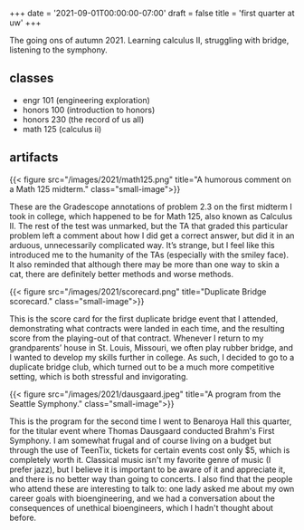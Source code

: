 +++
date = '2021-09-01T00:00:00-07:00'
draft = false
title = 'first quarter at uw'
+++

The going ons of autumn 2021. Learning calculus II, struggling with bridge,
listening to the symphony.

<!--more-->

## classes

- engr 101 (engineering exploration)
- honors 100 (introduction to honors)
- honors 230 (the record of us all)
- math 125 (calculus ii)

## artifacts

{{< figure src="/images/2021/math125.png"
    title="A humorous comment on a Math 125 midterm." class="small-image">}}

These are the Gradescope annotations of problem 2.3 on the first midterm I took
in college, which happened to be for Math 125, also known as Calculus II. The
rest of the test was unmarked, but the TA that graded this particular problem
left a comment about how I did get a correct answer, but did it in an arduous,
unnecessarily complicated way. It’s strange, but I feel like this introduced me
to the humanity of the TAs (especially with the smiley face). It also reminded
that although there may be more than one way to skin a cat, there are definitely
better methods and worse methods.

{{< figure src="/images/2021/scorecard.png"
    title="Duplicate Bridge scorecard." class="small-image">}}

This is the score card for the first duplicate bridge event that I attended,
demonstrating what contracts were landed in each time, and the resulting score
from the playing-out of that contract. Whenever I return to my grandparents’
house in St. Louis, Missouri, we often play rubber bridge, and I wanted to
develop my skills further in college. As such, I decided to go to a duplicate
bridge club, which turned out to be a much more competitive setting, which is
both stressful and invigorating.

{{< figure src="/images/2021/dausgaard.jpeg"
    title="A program from the Seattle Symphony." class="small-image">}}

This is the program for the second time I went to Benaroya Hall this quarter,
for the titular event where Thomas Dausgaard conducted Brahm's First Symphony. I
am somewhat frugal and of course living on a budget but through the use of
TeenTix, tickets for certain events cost only $5, which is completely worth it.
Classical music isn't my favorite genre of music (I prefer jazz), but I believe
it is important to be aware of it and appreciate it, and there is no better way
than going to concerts. I also find that the people who attend these are
interesting to talk to: one lady asked me about my own career goals with
bioengineering, and we had a conversation about the consequences of unethical
bioengineers, which I hadn't thought about before.

